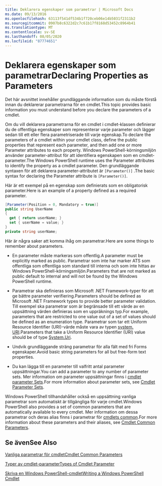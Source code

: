 ```yaml
---
title: Deklarera egenskaper som parametrar | Microsoft Docs
ms.date: 09/13/2016
ms.openlocfilehash: 63113f541df534b1f720ceb06e14b5031f2311b2
ms.sourcegitcommit: 0907b8c6322d2c7c61b17f8168d53452c8964b41
ms.translationtype: MT
ms.contentlocale: sv-SE
ms.lasthandoff: 08/05/2020
ms.locfileid: "87774651"
---
```

# <a name="declaring-properties-as-parameters"></a><span data-ttu-id="010c7-102">Deklarera egenskaper som parametrar</span><span class="sxs-lookup"><span data-stu-id="010c7-102">Declaring Properties as Parameters</span></span>

<span data-ttu-id="010c7-103">Det här avsnittet innehåller grundläggande information som du måste förstå innan du deklarerar parametrarna för en cmdlet.</span><span class="sxs-lookup"><span data-stu-id="010c7-103">This topic provides basic information you must understand before you declare the parameters of a cmdlet.</span></span>

<span data-ttu-id="010c7-104">Om du vill deklarera parametrarna för en cmdlet i cmdlet-klassen definierar du de offentliga egenskaper som representerar varje parameter och lägger sedan till ett eller flera parametriserade till varje egenskap.</span><span class="sxs-lookup"><span data-stu-id="010c7-104">To declare the parameters of a cmdlet within your cmdlet class, define the public properties that represent each parameter, and then add one or more Parameter attributes to each property.</span></span> <span data-ttu-id="010c7-105">Windows PowerShell-körningsmiljön använder parameter-attribut för att identifiera egenskapen som en cmdlet-parameter.</span><span class="sxs-lookup"><span data-stu-id="010c7-105">The Windows PowerShell runtime uses the Parameter attributes to identify the property as a cmdlet parameter.</span></span> <span data-ttu-id="010c7-106">Den grundläggande syntaxen för att deklarera parameter-attributet är `[Parameter()]` .</span><span class="sxs-lookup"><span data-stu-id="010c7-106">The basic syntax for declaring the Parameter attribute is `[Parameter()]`.</span></span>

<span data-ttu-id="010c7-107">Här är ett exempel på en egenskap som definierats som en obligatorisk parameter.</span><span class="sxs-lookup"><span data-stu-id="010c7-107">Here is an example of a property defined as a required parameter.</span></span>

```csharp
[Parameter(Position = 0, Mandatory = true)]
public string UserName
{
  get { return userName; }
  set { userName = value; }
}
private string userName;
```

<span data-ttu-id="010c7-108">Här är några saker att komma ihåg om parametrar.</span><span class="sxs-lookup"><span data-stu-id="010c7-108">Here are some things to remember about parameters.</span></span>

- <span data-ttu-id="010c7-109">En parameter måste markeras som offentlig.</span><span class="sxs-lookup"><span data-stu-id="010c7-109">A parameter must be explicitly marked as public.</span></span> <span data-ttu-id="010c7-110">Parametrar som inte har marker ATS som offentliga som offentliga som standard till interna och som inte hittas av Windows PowerShell-körningsmiljön.</span><span class="sxs-lookup"><span data-stu-id="010c7-110">Parameters that are not marked as public default to internal and will not be found by the Windows PowerShell runtime.</span></span>

- <span data-ttu-id="010c7-111">Parametrar ska definieras som Microsoft .NET Framework-typer för att ge bättre parameter verifiering.</span><span class="sxs-lookup"><span data-stu-id="010c7-111">Parameters should be defined as Microsoft .NET Framework types to provide better parameter validation.</span></span> <span data-ttu-id="010c7-112">Till exempel ska parametrar som är begränsade till ett värde av en uppsättning värden definieras som en uppräknings typ.</span><span class="sxs-lookup"><span data-stu-id="010c7-112">For example, parameters that are restricted to one value out of a set of values should be defined as an enumeration type.</span></span> <span data-ttu-id="010c7-113">Parametrar som tar ett Uniform Resource Identifier (URI)-värde måste vara av typen [system. URI](/dotnet/api/System.Uri).</span><span class="sxs-lookup"><span data-stu-id="010c7-113">Parameters that take a Uniform Resource Identifier (URI) value should be of type [System.Uri](/dotnet/api/System.Uri).</span></span>

- <span data-ttu-id="010c7-114">Undvik grundläggande sträng parametrar för alla fält med fri Forms egenskaper.</span><span class="sxs-lookup"><span data-stu-id="010c7-114">Avoid basic string parameters for all but free-form text properties.</span></span>

- <span data-ttu-id="010c7-115">Du kan lägga till en parameter till valfritt antal parameter uppsättningar.</span><span class="sxs-lookup"><span data-stu-id="010c7-115">You can add a parameter to any number of parameter sets.</span></span> <span data-ttu-id="010c7-116">Mer information om parameter uppsättningar finns i [cmdlet parameter Sets](./cmdlet-parameter-sets.md).</span><span class="sxs-lookup"><span data-stu-id="010c7-116">For more information about parameter sets, see [Cmdlet Parameter Sets](./cmdlet-parameter-sets.md).</span></span>

<span data-ttu-id="010c7-117">Windows PowerShell tillhandahåller också en uppsättning vanliga parametrar som automatiskt är tillgängliga för varje cmdlet.</span><span class="sxs-lookup"><span data-stu-id="010c7-117">Windows PowerShell also provides a set of common parameters that are automatically available to every cmdlet.</span></span> <span data-ttu-id="010c7-118">Mer information om dessa parametrar och deras alias finns i parametrar för [cmdlets common](./common-parameter-names.md).</span><span class="sxs-lookup"><span data-stu-id="010c7-118">For more information about these parameters and their aliases, see [Cmdlet Common Parameters](./common-parameter-names.md).</span></span>

## <a name="see-also"></a><span data-ttu-id="010c7-119">Se även</span><span class="sxs-lookup"><span data-stu-id="010c7-119">See Also</span></span>

[<span data-ttu-id="010c7-120">Vanliga parametrar för cmdlet</span><span class="sxs-lookup"><span data-stu-id="010c7-120">Cmdlet Common Parameters</span></span>](./common-parameter-names.md)

[<span data-ttu-id="010c7-121">Typer av cmdlet-parameter</span><span class="sxs-lookup"><span data-stu-id="010c7-121">Types of Cmdlet Parameter</span></span>](./types-of-cmdlet-parameters.md)

[<span data-ttu-id="010c7-122">Skriva en Windows PowerShell-cmdlet</span><span class="sxs-lookup"><span data-stu-id="010c7-122">Writing a Windows PowerShell Cmdlet</span></span>](./writing-a-windows-powershell-cmdlet.md)
